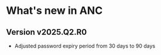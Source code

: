 # What's new in ANC

## Version v2025.Q2.R0

>
- Adjusted password expiry period from 30 days to 90 days